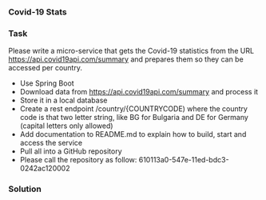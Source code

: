 ### Covid-19 Stats

### Task

Please write a micro-service that gets the Covid-19 statistics from the URL  https://api.covid19api.com/summary
and prepares them so they can be accessed per country.
* Use Spring Boot
* Download data from  https://api.covid19api.com/summary and process it
* Store it in a local database
* Create a rest endpoint /country/{COUNTRYCODE) where the country code is that two letter string, like BG for Bulgaria and DE for Germany (capital letters only allowed)
* Add documentation to README.md to explain how to build, start and access the service
* Pull all into a GitHub repository
* Please call the repository as follow: 610113a0-547e-11ed-bdc3-0242ac120002


### Solution
